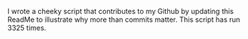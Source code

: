 I wrote a cheeky script that contributes to my Github by updating this ReadMe to illustrate why more than commits matter. This script has run 3325 times.